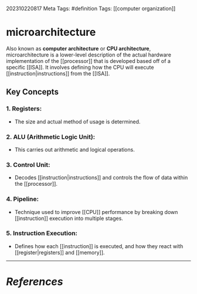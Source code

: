 202310220817
Meta Tags: #definition 
Tags: [[computer organization]]

# microarchitecture

Also known as **computer architecture** or **CPU architecture**, microarchitecture is a lower-level description of the actual hardware implementation of the [[processor]] that is developed based off of a specific [[ISA]]. It involves defining how the CPU will execute [[instruction|instructions]] from the [[ISA]]. 

## Key Concepts

### 1. Registers:
- The size and actual method of usage is determined.
### 2. ALU (Arithmetic Logic Unit):
- This carries out arithmetic and logical operations.
### 3. Control Unit:
- Decodes [[instruction|instructions]] and controls the flow of data within the [[processor]].
### 4. Pipeline:
- Technique used to improve [[CPU]] performance by breaking down [[instruction]] execution into multiple stages.
### 5. Instruction Execution:
- Defines how each [[instruction]] is executed, and how they react with [[register|registers]] and [[memory]].



---
# *References*